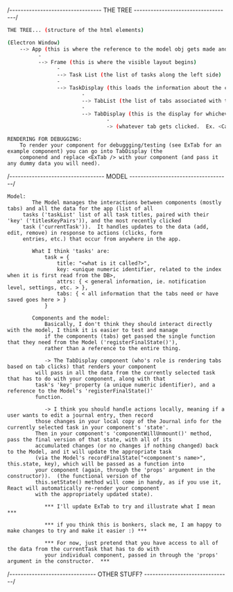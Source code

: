 /--------------------------------- THE TREE -----------------------------------/
 
 
```bash 
THE TREE... (structure of the html elements)

(Electron Window)
    --> App (this is where the reference to the model obj gets made and lives)
          -
          --> Frame (this is where the visible layout begins)
                -
                --> Task List (the list of tasks along the left side)
                - 
                --> TaskDisplay (this loads the information about the currently selected task)
                        -
                        --> TabList (the list of tabs associated with that task)
                        -
                        --> TabDisplay (this is the display for whichever tab has been clicked)
                                -
                                -> (whatever tab gets clicked.  Ex. <Calendar />, <Journal />, etc.)
```


    RENDERING FOR DEBUGGING:
        To render your component for debuggging/testing (see ExTab for an example component) you can go into TabDisplay (the
        componend and replace <ExTab /> with your component (and pass it any dummy data you will need). 

/---------------------------------- MODEL ------------------------------------/

    Model: 
            The Model manages the interactions between components (mostly tabs) and all the data for the app (list of all
         tasks ('taskList' list of all task titles, paired with their 'key' ('titlesKeyPairs')), and the most recently clicked
         task ('currentTask')).  It handles updates to the data (add, edit, remove) in response to actions (clicks, form
         entries, etc.) that occur from anywhere in the app.

            What I think 'tasks' are: 
                task = {
                    title: "<what is it called?>",
                    key: <unique numeric identifier, related to the index when it is first read from the DB>,
                    attrs: { < general information, ie. notification level, settings, etc. > },
                    tabs: { < all information that the tabs need or have saved goes here > }
                }

            Components and the model:
                Basically, I don't think they should interact directly with the model, I think it is easier to test and manage
                if the components (tabs) get passed the single function that they need from the Model ('registerFinalState()'),
                rather than a reference to the entire thing.

                -> The TabDisplay component (who's role is rendering tabs based on tab clicks) that renders your component
             will pass in all the data from the currently selected task that has to do with your component, along with that
             task's 'key' property (a unique numeric identifier), and a reference to the Model's 'registerFinalState()'
             function.  

                -> I think you should handle actions locally, meaning if a user wants to edit a journal entry, then record
             those changes in your local copy of the Journal info for the currently selected task in your component's 'state'.
             Then in your component's 'componentWillUnmount()' method, pass the final version of that state, with all of its
             accumulated changes (or no changes if nothing changed) back to the Model, and it will update the appropriate task
             (via the Model's recordFinalState("<component's name>", this.state, key), which will be passed as a function into
             your component (again, through the 'props' argument in the constructor)).  (the functional version of the
             this.setState() method will come in handy, as if you use it, React will automatically re-render your component
             with the appropriately updated state).

                *** I'll update ExTab to try and illustrate what I mean ***

                *** if you think this is bonkers, slack me, I am happy to make changes to try and make it easier :) ***
                        
                *** For now, just pretend that you have access to all of the data from the currentTask that has to do with
                your individual component, passed in through the 'props' argument in the constructor.  ***

/------------------------------- OTHER STUFF? -------------------------------/

